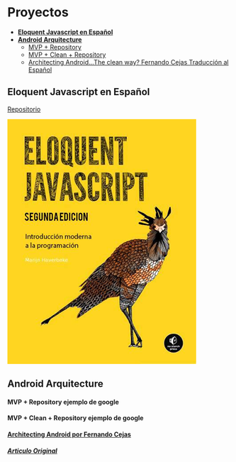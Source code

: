 # Proyectos

- **[Eloquent Javascript en Español](#eloquent-javascript-en-espanol)** 
- **[Android Arquitecture](#android-arquitecture)**
	- [MVP + Repository](#mvp-repository-ejemplo-de-google)
	- [MVP + Clean + Repository](#mvp-clean-repository-ejemplo-de-google)
	- [Architecting Android…The clean way? Fernando Cejas Traducción al Español](#architecting-android-por-fernando-cejas)



## Eloquent Javascript en Español

[Repositorio](https://github.com/faustinoloeza/faustinoloeza.github.io/tree/master/Eloquent-JavaScript-es)

![](Eloquent-JavaScript-es/img/cover.jpg)



## Android Arquitecture

#### MVP + Repository ejemplo de google

#### MVP + Clean + Repository ejemplo de google

#### [Architecting Android por Fernando Cejas](http://faustinoloeza.github.io/Fernando_Cejas.html)
##### [Articulo Original](http://fernandocejas.com/2014/09/03/architecting-android-the-clean-way/)